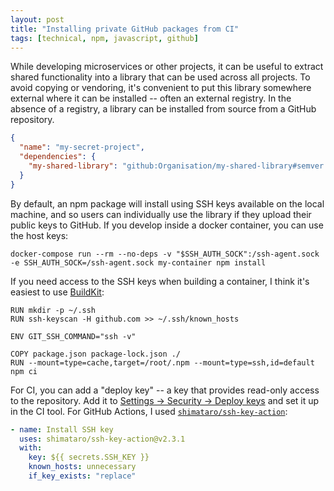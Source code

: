```yaml
---
layout: post
title: "Installing private GitHub packages from CI"
tags: [technical, npm, javascript, github]
---
```


While developing microservices or other projects, it can be useful to extract shared functionality into a library that can be used across all projects. To avoid copying or vendoring, it's convenient to put this library somewhere external where it can be installed -- often an external registry. In the absence of a registry, a library can be installed from source from a GitHub repository.

```json
{
  "name": "my-secret-project",
  "dependencies": {
    "my-shared-library": "github:Organisation/my-shared-library#semver:^1.0.0",
  }
}
```

By default, an npm package will install using SSH keys available on the local machine, and so users can individually use the library if they upload their public keys to GitHub. If you develop inside a docker container, you can use the host keys:

```
docker-compose run --rm --no-deps -v "$SSH_AUTH_SOCK":/ssh-agent.sock -e SSH_AUTH_SOCK=/ssh-agent.sock my-container npm install
```

If you need access to the SSH keys when building a container, I think it's easiest to use [BuildKit](https://docs.docker.com/develop/develop-images/build_enhancements/):

```docker
RUN mkdir -p ~/.ssh
RUN ssh-keyscan -H github.com >> ~/.ssh/known_hosts

ENV GIT_SSH_COMMAND="ssh -v"

COPY package.json package-lock.json ./
RUN --mount=type=cache,target=/root/.npm --mount=type=ssh,id=default npm ci
```

For CI, you can add a "deploy key" -- a key that provides read-only access to the repository. Add it to [Settings -> Security -> Deploy keys](https://github.com/Organisation/my-shared-library/settings/keys) and set it up in the CI tool. For GitHub Actions, I used [`shimataro/ssh-key-action`](https://github.com/shimataro/ssh-key-action):

```yml
- name: Install SSH key
  uses: shimataro/ssh-key-action@v2.3.1
  with:
    key: ${{ secrets.SSH_KEY }}
    known_hosts: unnecessary
    if_key_exists: "replace"
```

